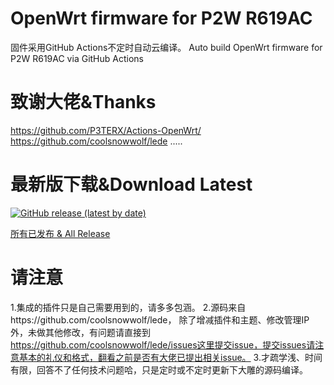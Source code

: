 # OpenWrt firmware for P2W R619AC
固件采用GitHub Actions不定时自动云编译。
Auto build OpenWrt firmware for P2W R619AC via GitHub Actions

# 致谢大佬&Thanks

https://github.com/P3TERX/Actions-OpenWrt/
https://github.com/coolsnowwolf/lede
.....


# 最新版下载&Download Latest
[![GitHub release (latest by date)](https://img.shields.io/github/v/release/leopardciaw/R619AC?style=for-the-badge&label=Download)](https://github.com/leopardciaw/R619AC/releases/latest)


[所有已发布 & All Release](https://github.com/leopardciaw/R619AC/releases)

# 请注意
1.集成的插件只是自己需要用到的，请多多包涵。
2.源码来自https://github.com/coolsnowwolf/lede，
除了增减插件和主题、修改管理IP外，未做其他修改，有问题请直接到
https://github.com/coolsnowwolf/lede/issues这里提交issue，提交issues请注意基本的礼仪和格式，翻看之前是否有大佬已提出相关issue。
3.才疏学浅、时间有限，回答不了任何技术问题哈，只是定时或不定时更新下大雕的源码编译。
